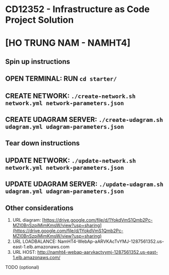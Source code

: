 # CD12352 - Infrastructure as Code Project Solution
# [HO TRUNG NAM - NAMHT4]

## Spin up instructions

## OPEN TERMINAL: RUN `cd starter/`

## CREATE NETWORK: `./create-network.sh network.yml network-parameters.json`

## CREATE UDAGRAM SERVER: `./create-udagram.sh udagram.yml udagram-parameters.json`

## Tear down instructions
## UPDATE NETWORK: `./update-network.sh network.yml network-parameters.json`

## UPDATE UDAGRAM SERVER: `./update-udagram.sh udagram.yml udagram-parameters.json`

## Other considerations
1. URL diagram: [https://drive.google.com/file/d/1YokdVmS1Qmb2Pc-MZI0BnSzpiMimKmsW/view?usp=sharing](https://drive.google.com/file/d/1YokdVmS1Qmb2Pc-MZI0BnSzpiMimKmsW/view?usp=sharing)
2. URL LOADBALANCE: NamHT4-WebAp-aARVKAcTvYMJ-1287561352.us-east-1.elb.amazonaws.com
3. URL HOST: http://namht4-webap-aarvkactvymj-1287561352.us-east-1.elb.amazonaws.com/

TODO (optional)
